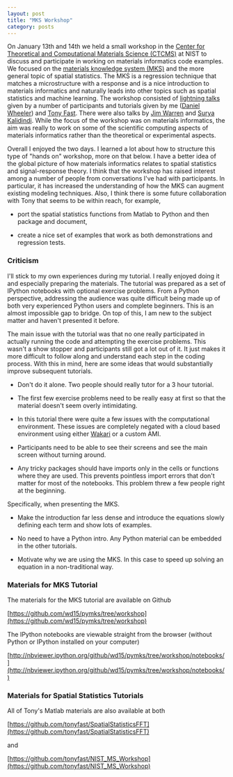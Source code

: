 ```yaml
---
layout: post
title: "MKS Workshop"
category: posts
---
```


On January 13th and 14th we held a small workshop in the
[Center for Theoretical and Computational Materials Science (CTCMS)](http://www.nist.gov/mml/ctcms/)
at NIST to discuss and participate in working on materials informatics
code examples. We focused on the
[materials knowledge system (MKS)](http://nbviewer.ipython.org/github/wd15/pymks/blob/master/notebooks/02%20-%20MKS%20Intro.ipynb)
and the more general topic of spatial statistics. The MKS is a
regression technique that matches a microstructure with a response and
is a nice introduction to materials informatics and naturally leads
into other topics such as spatial statistics and machine learning. The
workshop consisted of
[lightning talks](https://github.com/wd15/pymks/wiki/Workshop-Schedule#lightning-talks)
given by a number of participants and tutorials given by me
([Daniel Wheeler](http://localhost:4000/about.html)) and
[Tony Fast](http://mined.gatech.edu/the-ga-tech-mined-research-group/ga-tech-mined-research-group-tony-fast).
There were also talks by
[Jim Warren](http://www.nist.gov/mml/james-warren.cfm) and
[Surya Kalidindi](https://github.com/wd15/pymks/wiki/Workshop-Schedule#surya-kalidindi-talk). While
the focus of the workshop was on materials informatics, the aim was
really to work on some of the scientific computing aspects of
materials informatics rather than the theoretical or experimental
aspects.

Overall I enjoyed the two days. I learned a lot about how to structure
this type of "hands on" workshop, more on that below. I have a better
idea of the global picture of how materials informatics relates to
spatial statistics and signal-response theory. I think that the
workshop has raised interest among a number of people from
conversations I've had with participants. In particular, it has
increased the understanding of how the MKS can augment existing
modeling techniques. Also, I think there is some future collaboration
with Tony that seems to be within reach, for example,

 - port the spatial statistics functions from Matlab to Python and
   then package and document,
 
 - create a nice set of examples that work as both demonstrations and
   regression tests.

### Criticism

I'll stick to my own experiences during my tutorial. I really enjoyed
doing it and especially preparing the materials. The tutorial was
prepared as a set of IPython notebooks with optional exercise
problems. From a Python perspective, addressing the audience was quite
difficult being made up of both very experienced Python users and
complete beginners. This is an almost impossible gap to bridge. On top
of this, I am new to the subject matter and haven't presented it
before.

The main issue with the tutorial was that no one really participated
in actually running the code and attempting the exercise
problems. This wasn't a show stopper and participants still got a lot
out of it. It just makes it more difficult to follow along and
understand each step in the coding process. With this in mind, here
are some ideas that would substantially improve subsequent tutorials.

 - Don't do it alone. Two people should really tutor for a 3 hour
   tutorial.

 - The first few exercise problems need to be really easy at first so
   that the material doesn't seem overly intimidating.

 - In this tutorial there were quite a few issues with the
   computational environment. These issues are completely negated with
   a cloud based environment using either
   [Wakari](https://www.wakari.io/) or a custom AMI.
 
 - Participants need to be able to see their screens and see the main
   screen without turning around.
 
 - Any tricky packages should have imports only in the cells or
   functions where they are used. This prevents pointless import
   errors that don't matter for most of the notebooks. This problem
   threw a few people right at the beginning.
 
 Specifically, when presenting the MKS.

 - Make the introduction far less dense and introduce the equations
   slowly defining each term and show lots of examples.
 
 - No need to have a Python intro. Any Python material can be embedded
   in the other tutorials.
   
 - Motivate why we are using the MKS. In this case to speed up solving
   an equation in a non-traditional way.

### Materials for MKS Tutorial

The materials for the MKS tutorial are available on Github

[https://github.com/wd15/pymks/tree/workshop](https://github.com/wd15/pymks/tree/workshop)

The IPython notebooks are viewable straight from the browser (without
Python or IPython installed on your computer)

[http://nbviewer.ipython.org/github/wd15/pymks/tree/workshop/notebooks/](http://nbviewer.ipython.org/github/wd15/pymks/tree/workshop/notebooks/)

### Materials for Spatial Statistics Tutorials

All of Tony's Matlab materials are also available at both

[https://github.com/tonyfast/SpatialStatisticsFFT](https://github.com/tonyfast/SpatialStatisticsFFT)

and

[https://github.com/tonyfast/NIST_MS_Workshop](https://github.com/tonyfast/NIST_MS_Workshop)


